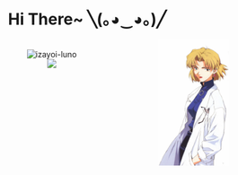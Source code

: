 <div align="center">
  <h1>Hi There~ ╲(｡◕‿◕｡)╱ </h1>
</div>

<img align='right' src="ritsuko.jpg" alt="ritusko" style="width: 25%; height: auto;">
<p align="center">
  <br/>
  <img src="http://counter.seku.su/cmoe?name=izayoi-luno&theme=moebooru" alt="izayoi-luno" width="400px"/>
<!--   <br/>
  <img src="https://github-readme-stats.vercel.app/api?username=izayoi-luno&show_icons=true&count_private=true&icon_color=c8adf0&title_color=9b67af" width="400px"/> -->
  <br/>
  <img src="https://github-readme-stats.vercel.app/api/top-langs/?username=izayoi-luno&show_icons=true&count_private=true&layout=compact&icon_color=c8adf0&title_color=9b67af"/>
</p>


